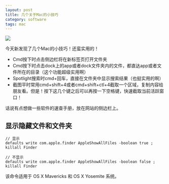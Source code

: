 ```yaml
---
layout: post
title: 几个关于Mac的小技巧
category: software
tags: mac
---
```


![](https://cdn.kelu.org/blog/tags/mac.jpg)

今天新发现了几个Mac的小技巧！还蛮实用的！

* Cmd按下时点击侧边栏将在新标签页打开文件夹
* Cmd按下时点击dock上的app或者dock文件夹内的文件，都直达app或者文件所在的目录（这个功能超级实用啊）
* Spotlight搜索时cmd+回车，直接在文件夹中显示搜索结果（也挺实用的啊）
* 截图平时常用cmd+shift+4或者cmd+shift+ctl+4截取一个区域，复制内容给朋友看。但是！按下这几个键之后可以再按一下空格键，快速截取当前活跃窗口！

话说有点想做一些软件的速查手册，放在网站的侧边栏上。



## 显示隐藏文件和文件夹

	// 显示
	defaults write com.apple.finder AppleShowAllFiles -boolean true ; killall Finder  
	
	// 不显示
	defaults write com.apple.finder AppleShowAllFiles -boolean false ; killall Finder

该命令适用于 OS X Mavericks 和 OS X Yosemite 系统。
